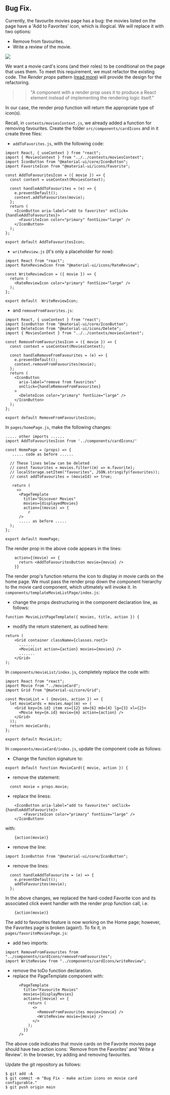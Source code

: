 ## Bug Fix.

Currently, the favourite movies page has a bug: the movies listed on the page have a 'Add to Favorites' icon, which is illogical. We will replace it with two options:

- Remove from favourites.
- Write a review of the movie.

![][favcard]

We want a movie card's icons (and their roles) to be conditional on the page that uses them. To meet this requirement, we must refactor the existing code. The _Render props_ pattern ([read more][renderprop]) will provide the design for the refactoring.

> > "A component with a render prop uses it to produce a React element  instead of implementing the rendering logic itself."

In our case, the render prop function will return the appropriate type of icon(s).

Recall, in `contexts/moviesContext.js`, we already added a function for removing favourites. Create the folder `src/components/cardIcons` and in it create three files:

- `addToFavorites.js`, with the following code:

```
import React, { useContext } from "react";
import { MoviesContext } from "../../contexts/moviesContext";
import IconButton from "@material-ui/core/IconButton";
import FavoriteIcon from "@material-ui/icons/Favorite";

const AddToFavouritesIcon = ({ movie }) => {
  const context = useContext(MoviesContext);

  const handleAddToFavourites = (e) => {
    e.preventDefault();
    context.addToFavourites(movie);
  };
  return (
    <IconButton aria-label="add to favorites" onClick={handleAddToFavourites}>
      <FavoriteIcon color="primary" fontSize="large" />
    </IconButton>
  );
};

export default AddToFavouritesIcon;
```

- `writeReview.js` (it's only a placeholder for now):

```
import React from "react";
import RateReviewIcon from "@material-ui/icons/RateReview";

const WriteReviewIcon = ({ movie }) => {
  return (
    <RateReviewIcon color="primary" fontSize="large" />
  );
};

export default  WriteReviewIcon;
```

- and `removeFromFavorites.js`:

```
import React, { useContext } from "react";
import IconButton from "@material-ui/core/IconButton";
import DeleteIcon from "@material-ui/icons/Delete";
import { MoviesContext } from "../../contexts/moviesContext";

const RemoveFromFavouritesIcon = ({ movie }) => {
  const context = useContext(MoviesContext);

  const handleRemoveFromFavourites = (e) => {
    e.preventDefault();
    context.removeFromFavourites(movie);
  };
  return (
    <IconButton
      aria-label="remove from favorites"
      onClick={handleRemoveFromFavourites}
    >
      <DeleteIcon color="primary" fontSize="large" />
    </IconButton>
  );
};

export default RemoveFromFavouritesIcon;
```
In `pages/homePage.js`, make the following changes:

```
..... other imports ......
import AddToFavouritesIcon from '../components/cardIcons/'

const HomePage = (props) => {
   ..... code as before ......

  // These lines below can be deleted
  // const favourites = movies.filter((m) => m.favorite);
  // localStorage.setItem("favourites", JSON.stringify(favourites));
  // const addToFavourites = (movieId) => true;

   return (
     <>
      <PageTemplate
        title="Discover Movies"
        movies={displayedMovies}
        action={(movie) => {
          r
      />
      ..... as before .....
  );
};

export default HomePage;
```
The render prop in the above code appears in the lines:
```
    action={(movie) => {
      return <AddToFavouritesButton movie={movie} />
    }}
```
The render prop's function returns the icon to display in movie cards on the home page. We must pass the render prop down the component hierarchy to the movie card component, which ultimately will invoke it. In `components/templateMovieListPage/index.js`:

- change the props destructuring in the component declaration line, as follows:

```
function MovieListPageTemplate({ movies, title, action }) {
```

- modify the return statement, as outlined here:

```
return (
    <Grid container className={classes.root}>
      .......
      <MovieList action={action} movies={movies} />
      .......
    </Grid>
);
```
In `components/movieList/index.js`, completely replace the code with:

```
import React from "react";
import Movie from "../movieCard";
import Grid from "@material-ui/core/Grid";

const MovieList = ( {movies, action }) => {
  let movieCards = movies.map((m) => (
    <Grid key={m.id} item xs={12} sm={6} md={4} lg={3} xl={2}>
      <Movie key={m.id} movie={m} action={action} />
    </Grid>
  ));
  return movieCards;
};

export default MovieList;
```
In `components/movieCard/index.js`, update the component code as follows:

+ Change the function signature to:
~~~
export default function MovieCard({ movie, action }) {
~~~
+ remove the statement:
~~~
  const movie = props.movie;
~~~
+ replace the liness:
~~~
    <IconButton aria-label="add to favourites" onClick={handleAddToFavourite}>
        <FavoriteIcon color="primary" fontSize="large" />
    </IconButton>
~~~
with:
~~~
    {action(movie)}
~~~
+ remove the line:
~~~
import IconButton from "@material-ui/core/IconButton";
~~~
+ remove the lines:
~~~
  const handleAddToFavourite = (e) => {
    e.preventDefault();
    addToFavourites(movie);
  };
~~~

In the above changes, we replaced the hard-coded Favorite icon and its associated click event handler with the render prop function call, i.e.

```
    {action(movie)}
```

The add to favourites feature is now working on the Home page; however, the Favorites page is broken (again!). To fix it, in `pages/favoriteMoviesPage.js`:

+ add two imports:
~~~
import RemoveFromFavourites from "../components/cardIcons/removeFromFavourites";
import WriteReview from "../components/cardIcons/writeReview";
~~~
+ remove the toDo function declaration.
+ replace the PageTemplate component with:
~~~
      <PageTemplate
        title="Favourite Movies"
        movies={displayMovies}
        action={(movie) => {
          return (
            <>
              <RemoveFromFavourites movie={movie} />
              <WriteReview movie={movie} />
            </>
          );
        }}
      />
~~~
The above code indicates that movie cards on the Favorite movies page should have two action icons: 'Remove from the Favorites' and 'Write a Review'. In the browser, try adding and removing favourites.

Update the git repository as follows:

```
$ git add -A
$ git commit -m "Bug Fix - make action icons on movie card configurable."
$ git push origin main
```

[renderprop]: https://reactjs.org/docs/render-props.html
[reviewbutton]: ./img/reviewbutton.png
[favcard]: ./img/favcard.png
